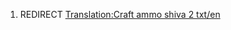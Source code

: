 1.  REDIRECT [Translation:Craft ammo shiva 2
    txt/en](Translation:Craft_ammo_shiva_2_txt/en "wikilink")